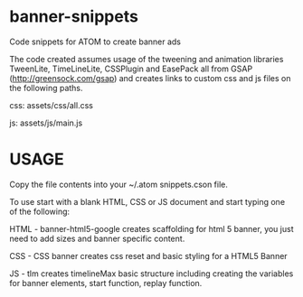 # banner-snippets
Code snippets for ATOM to create banner ads

The code created assumes usage of the tweening and animation libraries TweenLite, TimeLineLite, CSSPlugin and EasePack all from GSAP (http://greensock.com/gsap) and creates links to custom css and js files on the following paths.

css: assets/css/all.css

js: assets/js/main.js

# USAGE

Copy the file contents into your ~/.atom snippets.cson file.

To use start with a blank HTML, CSS or JS document and start typing one of the following:

HTML - banner-html5-google
creates scaffolding for html 5 banner, you just need to add sizes and banner specific content.

CSS - CSS banner
creates css reset and basic styling for a HTML5 Banner

JS - tlm
creates timelineMax basic structure including creating the variables for banner elements, start function, replay function.
